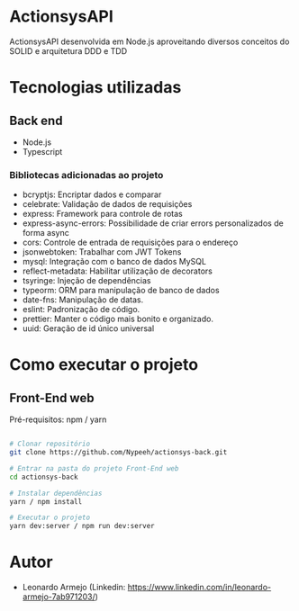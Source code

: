 # ActionsysAPI
ActionsysAPI desenvolvida em Node.js aproveitando diversos conceitos do SOLID e arquitetura DDD e TDD

# Tecnologias utilizadas

## Back end
- Node.js
- Typescript

### Bibliotecas adicionadas ao projeto

- bcryptjs: Encriptar dados e comparar
- celebrate: Validação de dados de requisições
- express: Framework para controle de rotas
- express-async-errors: Possibilidade de criar errors personalizados de forma async
- cors: Controle de entrada de requisições para o endereço
- jsonwebtoken: Trabalhar com JWT Tokens
- mysql: Integração com o banco de dados MySQL
- reflect-metadata: Habilitar utilização de decorators
- tsyringe: Injeção de dependências
- typeorm: ORM para manipulação de banco de dados
- date-fns: Manipulação de datas.
- eslint: Padronização de código.
- prettier: Manter o código mais bonito e organizado.
- uuid: Geração de id único universal

# Como executar o projeto

## Front-End web
Pré-requisitos: npm / yarn

```bash

# Clonar repositório
git clone https://github.com/Nypeeh/actionsys-back.git

# Entrar na pasta do projeto Front-End web
cd actionsys-back

# Instalar dependências
yarn / npm install

# Executar o projeto
yarn dev:server / npm run dev:server

```

# Autor

* Leonardo Armejo (Linkedin: https://www.linkedin.com/in/leonardo-armejo-7ab971203/)
